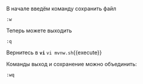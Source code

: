 В начале введём команду сохранить файл

```text
:w
```

Теперь можете выходить

```text
:q
```

Вернитесь в **`vi`**
`vi mvnw.sh`{{execute}}

Команды выход и сохранение можно объединить:

```text
:wq
```